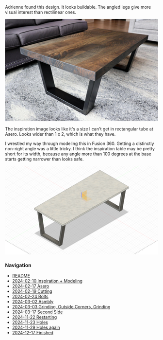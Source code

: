 Adrienne found this design. It looks buildable. The angled legs give more visual interest than rectilinear ones.

![](attachments/inspo.jpeg)

The inspiration image looks like it's a size I can't get in rectangular tube at Asero. Looks wider than 1 x 2, which is what they have.


I wrestled my way through modeling this in Fusion 360. Getting a distinctly non-right angle was a little tricky. I think the inspiration table may be pretty short for its width, because any angle more than 100 degrees at the base starts getting narrower than looks safe.

![](attachments/isometric2in.png)

### Navigation
* [README](README.md)
* [2024-02-10 Inspiration + Modeling](2024-02-10%20Inspiration%20+%20Modeling.md)
* [2024-02-17 Asero](2024-02-17%20Asero.md)
* [2024-02-19 Cutting](2024-02-19%20Cutting.md)
* [2024-02-24 Bolts](2024-02-24%20Bolts.md)
* [2024-03-02 Asmbly](2024-03-02%20Asmbly.md)
* [2024-03-03 Grinding, Outside Corners, Grinding](2024-03-03%20Grinding,%20Outside%20Corners,%20Grinding.md)
* [2024-03-17 Second Side](2024-03-17%20Second%20Side.md)
* [2024-11-22 Restarting](2024-11-22%20Restarting.md)
* [2024-11-23 Holes](2024-11-23%20Holes.md)
* [2024-11-29 Holes again](2024-11-29%20Holes%20again.md)
* [2024-12-17 Finished](2024-12-17%20Finished.md)

